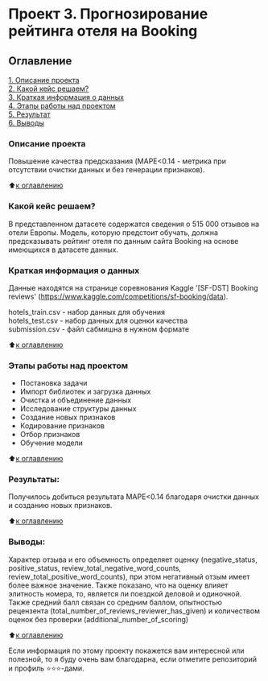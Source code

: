# Проект 3. Прогнозирование рейтинга отеля на Booking

## Оглавление  
[1. Описание проекта](#Описание-проекта)  
[2. Какой кейс решаем?](#Какой-кейс-решаем)  
[3. Краткая информация о данных](#Краткая-информация-о-данных)  
[4. Этапы работы над проектом](#Этапы-работы-над-проектом)  
[5. Результат](#Результат)    
[6. Выводы](#Выводы) 

### Описание проекта    
Повышение качества предсказания (MAPE<0.14 - метрика при отсутствии очистки данных и без генерации признаков).

:arrow_up:[к оглавлению](#Оглавление)


### Какой кейс решаем?    
В представленном датасете содержатся сведения о 515 000 отзывов на отели Европы. Модель, которую предстоит обучать, должна предсказывать рейтинг отеля по данным сайта Booking на основе имеющихся в датасете данных.


### Краткая информация о данных
Данные находятся на странице соревнования Kaggle '[SF-DST] Booking reviews' (https://www.kaggle.com/competitions/sf-booking/data). 

hotels_train.csv - набор данных для обучения  
hotels_test.csv - набор данных для оценки качества  
submission.csv - файл сабмишна в нужном формате  

:arrow_up:[к оглавлению](#Оглавление)


### Этапы работы над проектом
- Постановка задачи 
- Импорт библиотек и загрузка данных
- Очистка и объединение данных
- Исследование структуры данных
- Создание новых признаков
- Кодирование признаков
- Отбор признаков
- Обучение модели

:arrow_up:[к оглавлению](#Оглавление)


### Результаты:  
Получилось добиться результата MAPE<0.14 благодаря очистки данных и созданию новых признаков.

:arrow_up:[к оглавлению](#Оглавление)


### Выводы:  
Характер отзыва и его объемность определяет оценку (negative_status, positive_status, review_total_negative_word_counts, review_total_positive_word_counts), при этом негативный отзым имеет более важное значение. Также показано, что на оценку влияет элитность номера, то, является ли поездкой деловой и одиночной. Также средний балл связан со средним баллом, опытностью рецензента (total_number_of_reviews_reviewer_has_given) и количеством оценок без проверки (additional_number_of_scoring)

:arrow_up:[к оглавлению](#Оглавление)


Если информация по этому проекту покажется вам интересной или полезной, то я буду очень вам благодарна, если отметите репозиторий и профиль ⭐️⭐️⭐️-дами.
